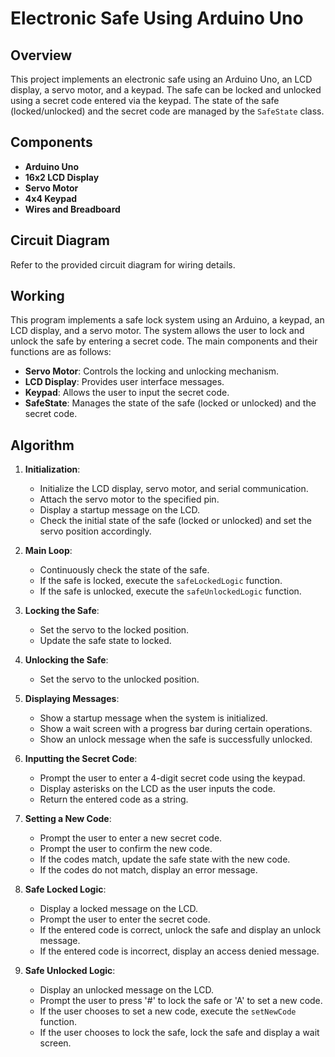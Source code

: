 # Electronic Safe Using Arduino Uno

## Overview
This project implements an electronic safe using an Arduino Uno, an LCD display, a servo motor, and a keypad. The safe can be locked and unlocked using a secret code entered via the keypad. The state of the safe (locked/unlocked) and the secret code are managed by the `SafeState` class.

## Components
- **Arduino Uno**
- **16x2 LCD Display**
- **Servo Motor**
- **4x4 Keypad**
- **Wires and Breadboard**

## Circuit Diagram
Refer to the provided circuit diagram for wiring details.


## Working

This program implements a safe lock system using an Arduino, a keypad, an LCD display, and a servo motor. The system allows the user to lock and unlock the safe by entering a secret code. The main components and their functions are as follows:

- **Servo Motor**: Controls the locking and unlocking mechanism.
- **LCD Display**: Provides user interface messages.
- **Keypad**: Allows the user to input the secret code.
- **SafeState**: Manages the state of the safe (locked or unlocked) and the secret code.

## Algorithm

1. **Initialization**:
    - Initialize the LCD display, servo motor, and serial communication.
    - Attach the servo motor to the specified pin.
    - Display a startup message on the LCD.
    - Check the initial state of the safe (locked or unlocked) and set the servo position accordingly.

2. **Main Loop**:
    - Continuously check the state of the safe.
    - If the safe is locked, execute the `safeLockedLogic` function.
    - If the safe is unlocked, execute the `safeUnlockedLogic` function.

3. **Locking the Safe**:
    - Set the servo to the locked position.
    - Update the safe state to locked.

4. **Unlocking the Safe**:
    - Set the servo to the unlocked position.

5. **Displaying Messages**:
    - Show a startup message when the system is initialized.
    - Show a wait screen with a progress bar during certain operations.
    - Show an unlock message when the safe is successfully unlocked.

6. **Inputting the Secret Code**:
    - Prompt the user to enter a 4-digit secret code using the keypad.
    - Display asterisks on the LCD as the user inputs the code.
    - Return the entered code as a string.

7. **Setting a New Code**:
    - Prompt the user to enter a new secret code.
    - Prompt the user to confirm the new code.
    - If the codes match, update the safe state with the new code.
    - If the codes do not match, display an error message.

8. **Safe Locked Logic**:
    - Display a locked message on the LCD.
    - Prompt the user to enter the secret code.
    - If the entered code is correct, unlock the safe and display an unlock message.
    - If the entered code is incorrect, display an access denied message.

9. **Safe Unlocked Logic**:
    - Display an unlocked message on the LCD.
    - Prompt the user to press '#' to lock the safe or 'A' to set a new code.
    - If the user chooses to set a new code, execute the `setNewCode` function.
    - If the user chooses to lock the safe, lock the safe and display a wait screen.
